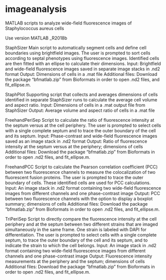 # imageanalysis
MATLAB scripts to analyze wide-field fluorescence images of Staphylococcus aureus cells

Use version MATLAB _R2018b

StaphSizer
Main script to automatically segment cells and define cell boundaries using brightfield images. The user is prompted to sort cells according to septal phenotypes using fluorescence images. Identified cells are then fitted with an ellipse to calculate their dimensions.
Input: Brightfield and wide-field fluorescence images saved in separate image stacks in .nd2 format
Output: Dimensions of cells in a .mat file
Additional files: Download the package “bfmatlab.zip” from Bioformats in order to open .nd2 files, and fit_ellipse.m.

StaphPlot
Supporting script that collects and averages dimensions of cells identified in separate StaphSizer runs to calculate the average cell volume and aspect ratio.
Input: Dimensions of cells in a .mat output file from StaphSizer
Output: Average volume and aspect ratio of cells in a .mat file

FreehandPeriSep
Script to calculate the ratio of fluorescence intensity at the septum versus at the cell periphery. The user is prompted to select cells with a single complete septum and to trace the outer boundary of the cell and its septum.
Input: Phase-contrast and wide-field fluorescence images saved as an image stack in .nd2 format
Output: Ratio of fluorescence intensity at the septum versus at the periphery; dimensions of cells
Additional files: Download the package “bfmatlab.zip” from Bioformats in order to open .nd2 files, and fit_ellipse.m.

FreehandPCC
Script to calculate the Pearson correlation coefficient (PCC) between two fluorescence channels to measure the colocalization of two fluorescent fusion proteins. The user is prompted to trace the outer boundary of cells. These identified cells are used for PCC calculations.
Input: An image stack in .nd2 format containing two wide-field fluorescence images from different channels and one phase-contrast image
Output: PCC between two fluorescence channels with the option to display a boxplot summary; dimensions of cells
Additional files: Download the package “bfmatlab.zip” from Bioformats in order to open .nd2 files, and fit_ellipse.m.

TriPeriSep
Script to directly compare the fluorescence intensity at the cell periphery and at the septum between two different strains that are imaged simultaneously in the same frame. One strain is labeled with DAPI for differentiation. The user is prompted to select cells with a single complete septum, to trace the outer boundary of the cell and its septum, and to indicate the strain to which the cell belongs.
Input: An image stack in .nd2 format containing two wide-field fluorescence images from different channels and one phase-contrast image
Output: Fluorescence intensity measurements at the periphery and the septum; dimensions of cells
Additional files: Download the package “bfmatlab.zip” from Bioformats in order to open .nd2 files, and fit_ellipse.m.
